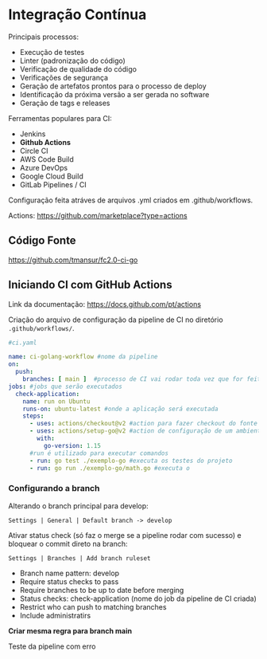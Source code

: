 # Integração Contínua

Principais processos:

- Execução de testes
- Linter (padronização do código)
- Verificação de qualidade do código
- Verificações de segurança
- Geração de artefatos prontos para o processo de deploy
- Identificação da próxima versão a ser gerada no software
- Geração de tags e releases

Ferramentas populares para CI:

- Jenkins
- **Github Actions**
- Circle CI
- AWS Code Build
- Azure DevOps
- Google Cloud Build
- GitLab Pipelines / CI

Configuração feita atráves de arquivos .yml criados em .github/workflows.

Actions: https://github.com/marketplace?type=actions

## Código Fonte

https://github.com/tmansur/fc2.0-ci-go

## Iniciando CI com GitHub Actions

Link da documentação: https://docs.github.com/pt/actions

Criação do arquivo de configuração da pipeline de CI no diretório `.github/workflows/`.

```YAML
#ci.yaml

name: ci-golang-workflow #nome da pipeline
on:
  push:
    branches: [ main ]  #processo de CI vai rodar toda vez que for feito um push na branch main
jobs: #jobs que serão executados
  check-application:
    name: run on Ubuntu
    runs-on: ubuntu-latest #onde a aplicação será executada
    steps:
      - uses: actions/checkout@v2 #action para fazer checkout do fonte a ser utilizado
      - uses: actions/setup-go@v2 #action de configuração de um ambiente com Golang
        with:
          go-version: 1.15
      #run é utilizado para executar comandos
      - run: go test ./exemplo-go #executa os testes do projeto
      - run: go run ./exemplo-go/math.go #executa o
```

### Configurando a branch

Alterando o branch principal para develop:

`Settings | General | Default branch -> develop`

Ativar status check (só faz o merge se a pipeline rodar com sucesso) e bloquear o commit direto na branch:

`Settings | Branches | Add branch ruleset`

- Branch name pattern: develop
- Require status checks to pass
- Require branches to be up to date before merging
- Status checks: check-application (nome do job da pipeline de CI criada)
- Restrict who can push to matching branches
- Include administratirs

**Criar mesma regra para branch main**

Teste da pipeline com erro
